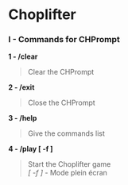 # Choplifter

### I - Commands for CHPrompt

**1 - /clear**  
> Clear the CHPrompt  
  
**2 - /exit**  
> Close the CHPrompt  
  
**3 - /help**  
> Give the commands list  
  
**4 - /play [ -f ]**  
> Start the Choplifter game  
> *[ -f ]* - Mode plein écran  
  